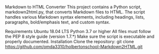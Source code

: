 Markdown to HTML Converter
This project contains a Python script, markdown2html.py, that converts Markdown files to HTML. The script handles various Markdown syntax elements, including headings, lists, paragraphs, bold/emphasis text, and custom syntax.

Requirements
Ubuntu 18.04 LTS
Python 3.7 or higher
All files must follow the PEP 8 style guide (version 1.7.*)
Make sure the script is executable and properly documented.
Installation
Clone the repository:
git clone https://github.com/omda3310/holbertonschool-Markdown2HTML.git
